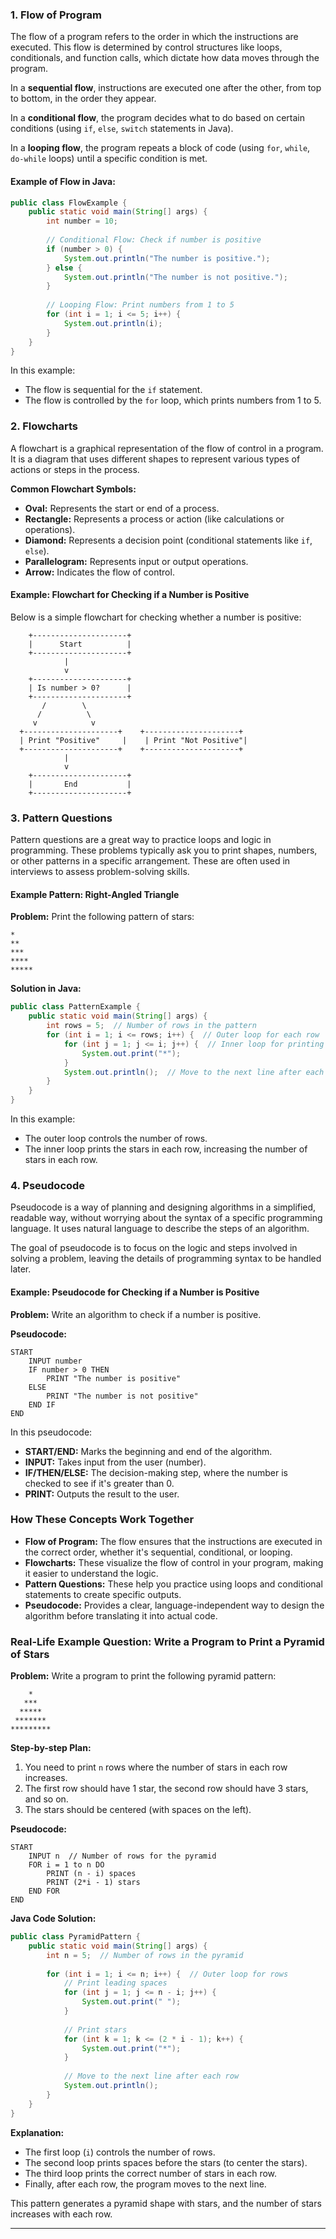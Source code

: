 

### 1. **Flow of Program**

The flow of a program refers to the order in which the instructions are executed. This flow is determined by control structures like loops, conditionals, and function calls, which dictate how data moves through the program.

In a **sequential flow**, instructions are executed one after the other, from top to bottom, in the order they appear.

In a **conditional flow**, the program decides what to do based on certain conditions (using `if`, `else`, `switch` statements in Java).

In a **looping flow**, the program repeats a block of code (using `for`, `while`, `do-while` loops) until a specific condition is met.

#### Example of Flow in Java:
```java
public class FlowExample {
    public static void main(String[] args) {
        int number = 10;
        
        // Conditional Flow: Check if number is positive
        if (number > 0) {
            System.out.println("The number is positive.");
        } else {
            System.out.println("The number is not positive.");
        }
        
        // Looping Flow: Print numbers from 1 to 5
        for (int i = 1; i <= 5; i++) {
            System.out.println(i);
        }
    }
}
```

In this example:
- The flow is sequential for the `if` statement.
- The flow is controlled by the `for` loop, which prints numbers from 1 to 5.

### 2. **Flowcharts**

A flowchart is a graphical representation of the flow of control in a program. It is a diagram that uses different shapes to represent various types of actions or steps in the process.

**Common Flowchart Symbols:**
- **Oval:** Represents the start or end of a process.
- **Rectangle:** Represents a process or action (like calculations or operations).
- **Diamond:** Represents a decision point (conditional statements like `if`, `else`).
- **Parallelogram:** Represents input or output operations.
- **Arrow:** Indicates the flow of control.

#### Example: Flowchart for Checking if a Number is Positive
Below is a simple flowchart for checking whether a number is positive:

```
    +---------------------+
    |      Start          |
    +---------------------+
            |
            v
    +---------------------+
    | Is number > 0?      |
    +---------------------+
       /        \
      /          \
     v            v
  +---------------------+    +---------------------+
  | Print "Positive"     |    | Print "Not Positive"|
  +---------------------+    +---------------------+
            |
            v
    +---------------------+
    |       End           |
    +---------------------+
```

### 3. **Pattern Questions**

Pattern questions are a great way to practice loops and logic in programming. These problems typically ask you to print shapes, numbers, or other patterns in a specific arrangement. These are often used in interviews to assess problem-solving skills.

#### Example Pattern: Right-Angled Triangle

**Problem:**
Print the following pattern of stars:

```
*
**
***
****
*****
```

**Solution in Java:**
```java
public class PatternExample {
    public static void main(String[] args) {
        int rows = 5;  // Number of rows in the pattern
        for (int i = 1; i <= rows; i++) {  // Outer loop for each row
            for (int j = 1; j <= i; j++) {  // Inner loop for printing stars
                System.out.print("*");
            }
            System.out.println();  // Move to the next line after each row
        }
    }
}
```

In this example:
- The outer loop controls the number of rows.
- The inner loop prints the stars in each row, increasing the number of stars in each row.

### 4. **Pseudocode**

Pseudocode is a way of planning and designing algorithms in a simplified, readable way, without worrying about the syntax of a specific programming language. It uses natural language to describe the steps of an algorithm.

The goal of pseudocode is to focus on the logic and steps involved in solving a problem, leaving the details of programming syntax to be handled later.

#### Example: Pseudocode for Checking if a Number is Positive

**Problem:**
Write an algorithm to check if a number is positive.

**Pseudocode:**
```
START
    INPUT number
    IF number > 0 THEN
        PRINT "The number is positive"
    ELSE
        PRINT "The number is not positive"
    END IF
END
```

In this pseudocode:
- **START/END:** Marks the beginning and end of the algorithm.
- **INPUT:** Takes input from the user (number).
- **IF/THEN/ELSE:** The decision-making step, where the number is checked to see if it's greater than 0.
- **PRINT:** Outputs the result to the user.

### How These Concepts Work Together

- **Flow of Program:** The flow ensures that the instructions are executed in the correct order, whether it's sequential, conditional, or looping.
- **Flowcharts:** These visualize the flow of control in your program, making it easier to understand the logic.
- **Pattern Questions:** These help you practice using loops and conditional statements to create specific outputs.
- **Pseudocode:** Provides a clear, language-independent way to design the algorithm before translating it into actual code.

### Real-Life Example Question: Write a Program to Print a Pyramid of Stars

**Problem:**
Write a program to print the following pyramid pattern:

```
    *
   ***
  *****
 *******
*********
```

**Step-by-step Plan:**

1. You need to print `n` rows where the number of stars in each row increases.
2. The first row should have 1 star, the second row should have 3 stars, and so on.
3. The stars should be centered (with spaces on the left).

**Pseudocode:**
```
START
    INPUT n  // Number of rows for the pyramid
    FOR i = 1 to n DO
        PRINT (n - i) spaces
        PRINT (2*i - 1) stars
    END FOR
END
```

**Java Code Solution:**
```java
public class PyramidPattern {
    public static void main(String[] args) {
        int n = 5;  // Number of rows in the pyramid
        
        for (int i = 1; i <= n; i++) {  // Outer loop for rows
            // Print leading spaces
            for (int j = 1; j <= n - i; j++) {
                System.out.print(" ");
            }
            
            // Print stars
            for (int k = 1; k <= (2 * i - 1); k++) {
                System.out.print("*");
            }
            
            // Move to the next line after each row
            System.out.println();
        }
    }
}
```

**Explanation:**
- The first loop (`i`) controls the number of rows.
- The second loop prints spaces before the stars (to center the stars).
- The third loop prints the correct number of stars in each row.
- Finally, after each row, the program moves to the next line.

This pattern generates a pyramid shape with stars, and the number of stars increases with each row.

---

